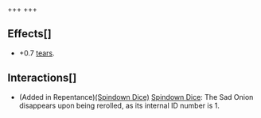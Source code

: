 +++
+++

Effects[]
---------


* +0.7 [tears](/wiki/Tears "Tears").


Interactions[]
--------------


* (Added in Repentance)[(Spindown Dice)](/wiki/Spindown_Dice "Spindown Dice") [Spindown Dice](/wiki/Spindown_Dice "Spindown Dice"): The Sad Onion disappears upon being rerolled, as its internal ID number is 1.


